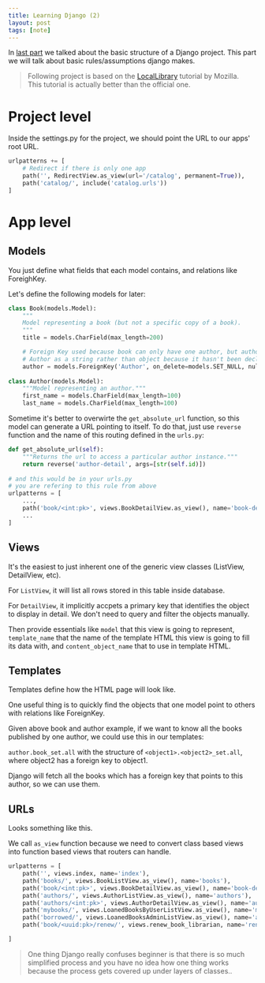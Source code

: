 ```yaml
---
title: Learning Django (2)
layout: post
tags: [note]
---
```


In [last part](/blog/2019/02/08/django-note-1.html) we talked about the basic structure of a Django project. This part we will talk about basic rules/assumptions django makes.

> Following project is based on the [LocalLibrary](https://developer.mozilla.org/en-US/docs/Learn/Server-side/Django/Tutorial_local_library_website) tutorial by Mozilla.  
> This tutorial is actually better than the official one.

# Project level

Inside the settings.py for the project, we should point the URL to our apps' root URL.

```python
urlpatterns += [
    # Redirect if there is only one app
    path('', RedirectView.as_view(url='/catalog', permanent=True)),
    path('catalog/', include('catalog.urls'))
]
```

# App level

## Models

You just define what fields that each model contains, and relations like ForeighKey.

Let's define the following models for later:

```python
class Book(models.Model):
    """
    Model representing a book (but not a specific copy of a book).
    """
    title = models.CharField(max_length=200)

    # Foreign Key used because book can only have one author, but authors can have multiple books
    # Author as a string rather than object because it hasn't been declared yet in the file
    author = models.ForeignKey('Author', on_delete=models.SET_NULL, null=True)
    
class Author(models.Model):
    """Model representing an author."""
    first_name = models.CharField(max_length=100)
    last_name = models.CharField(max_length=100)

```

Sometime it's better to overwirte the `get_absolute_url` function, so this model can generate a URL pointing to itself. To do that, just use `reverse` function and the name of this routing defined in the `urls.py`:

```python
def get_absolute_url(self):
    """Returns the url to access a particular author instance."""
    return reverse('author-detail', args=[str(self.id)])
        
# and this would be in your urls.py
# you are refering to this rule from above
urlpatterns = [
    ...,
    path('book/<int:pk>', views.BookDetailView.as_view(), name='book-detail'),
    ...
]
```

## Views

It's the easiest to just inherent one of the generic view classes (ListView, DetailView, etc). 

For `ListView`, it will list all rows stored in this table inside database.

For `DetailView`, it implicitly accpets a primary key that identifies the object to display in detail. We don't need to query and filter the objects manually.

Then provide essentials like `model` that this view is going to represent, `template_name` that the name of the template HTML this view is going to fill its data with, and `content_object_name` that to use in template HTML.


## Templates

Templates define how the HTML page will look like.

One useful thing is to quickly find the objects that one model point to others with relations like ForeignKey.

Given above book and author example, if we want to know all the books published by one author, we could use this in our templates:

`author.book_set.all` with the structure of `<object1>.<object2>_set.all`, where object2 has a foreign key to object1.

Django will fetch all the books which has a foreign key that points to this author, so we can use them.

## URLs

Looks something like this.

We call `as_view` function because we need to convert class based views into function based views that routers can handle.

```python
urlpatterns = [
    path('', views.index, name='index'),
    path('books/', views.BookListView.as_view(), name='books'),
    path('book/<int:pk>', views.BookDetailView.as_view(), name='book-detail'),
    path('authors/', views.AuthorListView.as_view(), name='authors'),
    path('authors/<int:pk>', views.AuthorDetailView.as_view(), name='author-detail'),
    path('mybooks/', views.LoanedBooksByUserListView.as_view(), name='my-borrowed'),
    path('borrowed/', views.LoanedBooksAdminListView.as_view(), name='all-borrowed'),
    path('book/<uuid:pk>/renew/', views.renew_book_librarian, name='renew-book-librarian'),

]
```

> One thing Django really confuses beginner is that there is so much simplified process and you have no idea how one thing works because the process gets covered up under layers of classes..

